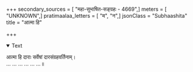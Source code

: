 +++
secondary_sources = [ "महा-सुभाषित-सङ्ग्रहः - 4669",]
meters = [ "UNKNOWN",]
pratimaalaa_letters = [ "म", "न",]
jsonClass = "Subhaashita"
title = "आत्मा हि"

+++

<details open><summary>Text</summary>

आत्मा हि दाराः सर्वेषां दारसंग्रहवर्तिनाम्।  
... ... ... ... ... ...॥
</details>
